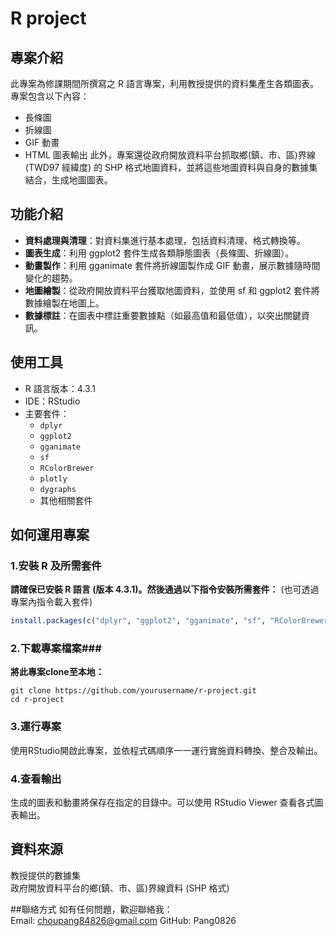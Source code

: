 # R project
## 專案介紹
此專案為修課期間所撰寫之 R 語言專案，利用教授提供的資料集產生各類圖表。專案包含以下內容：
* 長條圖
* 折線圖
* GIF 動畫
* HTML 圖表輸出
此外，專案還從政府開放資料平台抓取鄉(鎮、市、區)界線 (TWD97 經緯度) 的 SHP 格式地圖資料，並將這些地圖資料與自身的數據集結合，生成地圖圖表。

## 功能介紹
* **資料處理與清理**：對資料集進行基本處理，包括資料清理、格式轉換等。
* **圖表生成**：利用 ggplot2 套件生成各類靜態圖表（長條圖、折線圖）。
* **動畫製作**：利用 gganimate 套件將折線圖製作成 GIF 動畫，展示數據隨時間變化的趨勢。
* **地圖繪製**：從政府開放資料平台獲取地圖資料，並使用 sf 和 ggplot2 套件將數據繪製在地圖上。
* **數據標註**：在圖表中標註重要數據點（如最高值和最低值），以突出關鍵資訊。

## 使用工具
* R 語言版本：4.3.1
* IDE：RStudio
* 主要套件：
  - `dplyr`
  - `ggplot2`
  - `gganimate`
  - `sf`
  - `RColorBrewer`
  - `plotly`
  - `dygraphs`
  - 其他相關套件

## 如何運用專案
### 1.安裝 R 及所需套件
  **請確保已安裝 R 語言 (版本 4.3.1)。然後通過以下指令安裝所需套件：**
  (也可透過專案內指令載入套件)
  ```R
  install.packages(c("dplyr", "ggplot2", "gganimate", "sf", "RColorBrewer", "plotly", "dygraphs"))
  ```

### 2.下載專案檔案###
  **將此專案clone至本地：**
  ```
  git clone https://github.com/yourusername/r-project.git
  cd r-project
  ```

### 3.運行專案
  使用RStudio開啟此專案，並依程式碼順序一一運行實施資料轉換、整合及輸出。
  
### 4.查看輸出
  生成的圖表和動畫將保存在指定的目錄中。可以使用 RStudio Viewer 查看各式圖表輸出。

## 資料來源
教授提供的數據集  
政府開放資料平台的鄉(鎮、市、區)界線資料 (SHP 格式)

##聯絡方式
如有任何問題，歡迎聯絡我：  
Email: choupang84826@gmail.com
GitHub: Pang0826
